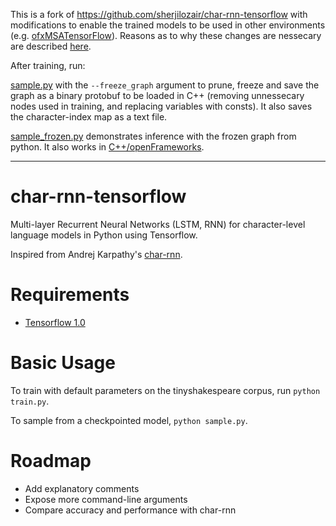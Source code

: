 This is a fork of https://github.com/sherjilozair/char-rnn-tensorflow with modifications to enable the trained models to be used in other environments (e.g. [ofxMSATensorFlow](https://github.com/memo/ofxMSATensorFlow)). Reasons as to why these changes are nessecary are described [here](https://github.com/memo/ofxMSATensorFlow/wiki/Loading-and-using-trained-tensorflow-models-in-openFrameworks).

After training, run:

[sample.py](https://github.com/memo/char-rnn-tensorflow/blob/master/sample.py) with the `--freeze_graph` argument to prune, freeze and save the graph as a binary protobuf to be loaded in C++ (removing unnessecary nodes used in training, and replacing variables with consts). It also saves the character-index map as a text file.

[sample_frozen.py](https://github.com/memo/char-rnn-tensorflow/blob/master/test_frozen.py) demonstrates inference with the frozen graph from python. It also works in [C++/openFrameworks](https://github.com/memo/ofxMSATensorFlow/blob/master/example-char-rnn/src/example-char-rnn.cpp). 

---
# char-rnn-tensorflow
Multi-layer Recurrent Neural Networks (LSTM, RNN) for character-level language models in Python using Tensorflow.

Inspired from Andrej Karpathy's [char-rnn](https://github.com/karpathy/char-rnn).

# Requirements
- [Tensorflow 1.0](http://www.tensorflow.org)

# Basic Usage
To train with default parameters on the tinyshakespeare corpus, run `python train.py`.

To sample from a checkpointed model, `python sample.py`.
# Roadmap
- Add explanatory comments
- Expose more command-line arguments
- Compare accuracy and performance with char-rnn
